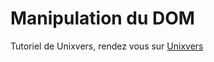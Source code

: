 # Manipulation du DOM

Tutoriel de Unixvers, rendez vous sur [Unixvers](https://www.youtube.com/watch?v=h9YjjOvWvYg)
